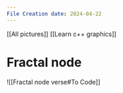 ```yaml
---
File Creation date: 2024-04-22
---
```

[[All pictures]]
[[Learn c++ graphics]]

# Fractal node
![[Fractal node verse#To Code]]
